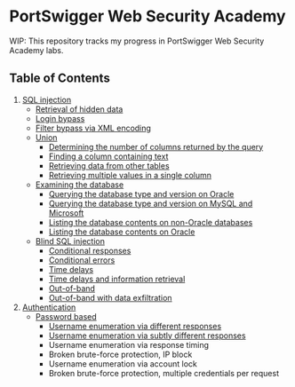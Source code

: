 # PortSwigger Web Security Academy

WIP: This repository tracks my progress in PortSwigger Web Security Academy labs.

## Table of Contents

1. [SQL injection](sql-injection)
    - [Retrieval of hidden data](sql-injection/retrieve-hidden-data)
    - [Login bypass](sql-injection/login-bypass)
    - [Filter bypass via XML encoding](sql-injection/filter-bypass-via-xml-encoding)
    - [Union](sql-injection/union)
        - [Determining the number of columns returned by the query](sql-injection/union/determine-number-of-columns)
        - [Finding a column containing text](sql-injection/union/find-column-containing-text)
        - [Retrieving data from other tables](sql-injection/union/retrieve-data-from-other-tables)
        - [Retrieving multiple values in a single column](sql-injection/union/retrieve-multiple-values-in-single-column)
    - [Examining the database](sql-injection/examining-the-database)
        - [Querying the database type and version on Oracle](sql-injection/examining-the-database/querying-database-version-oracle)
        - [Querying the database type and version on MySQL and Microsoft](sql-injection/examining-the-database/querying-database-version-mysql-microsoft)
        - [Listing the database contents on non-Oracle databases](sql-injection/examining-the-database/listing-database-contents-non-oracle)
        - [Listing the database contents on Oracle](sql-injection/examining-the-database/listing-database-contents-oracle)
    - [Blind SQL injection](sql-injection/blind)
        - [Conditional responses](sql-injection/blind/conditional-responses)
        - [Conditional errors](sql-injection/blind/conditional-errors)
        - [Time delays](sql-injection/blind/time-delays)
        - [Time delays and information retrieval](sql-injection/blind/time-delays-info-retrieval)
        - [Out-of-band](sql-injection/blind/out-of-band)
        - [Out-of-band with data exfiltration](sql-injection/blind/out-of-band-data-exfiltration)
2. [Authentication](authentication)
    - [Password based](authentication/password-based)
        - [Username enumeration via different responses](authentication/password-based/username-enumeration-via-different-responses)
        - [Username enumeration via subtly different responses](authentication/password-based/username-enumeration-via-subtly-different-responses)
        - Username enumeration via response timing
        - Broken brute-force protection, IP block
        - Username enumeration via account lock
        - Broken brute-force protection, multiple credentials per request
            

